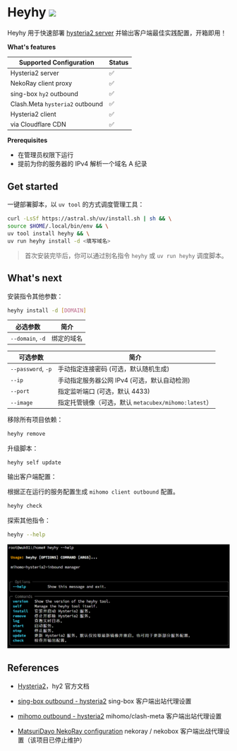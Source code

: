 # Heyhy <a href = "https://t.me/+V1rQL8WFTNxiMjRh"><img src="https://img.shields.io/static/v1?style=social&logo=telegram&label=chat&message=studio" ></a>

Heyhy 用于快速部署 [hysteria2 server](https://github.com/apernet/hysteria) 并输出客户端最佳实践配置，开箱即用！

**What's features**

| Supported Configuration         | Status |
| ------------------------------- | ------ |
| Hysteria2 server                | ✅      |
| NekoRay client proxy            | ✅      |
| sing-box `hy2` outbound         | ✅      |
| Clash.Meta `hysteria2` outbound | ✅      |
| Hysteria2 client                | ✅      |
| via Cloudflare CDN              | ✅      |

**Prerequisites**

- 在管理员权限下运行
- 提前为你的服务器的 IPv4 解析一个域名 A 纪录

## Get started

一键部署脚本，以 `uv tool` 的方式调度管理工具：

```bash
curl -LsSf https://astral.sh/uv/install.sh | sh && \
source $HOME/.local/bin/env && \
uv tool install heyhy && \
uv run heyhy install -d <填写域名>
```

> 首次安装完毕后，你可以通过别名指令 `heyhy` 或 `uv run heyhy` 调度脚本。

## What's next

安装指令其他参数：

```bash
heyhy install -d [DOMAIN]
```

| 必选参数         | 简介       |
| ---------------- | ---------- |
| `--domain`, `-d` | 绑定的域名 |

| 可选参数           | 简介                                                 |
| ------------------ | ---------------------------------------------------- |
| `--password`, `-p` | 手动指定连接密码 (可选，默认随机生成)                |
| `--ip`             | 手动指定服务器公网 IPv4 (可选，默认自动检测)         |
| `--port`           | 指定监听端口 (可选，默认 4433)                       |
| `--image`          | 指定托管镜像（可选，默认 `metacubex/mihomo:latest`） |

移除所有项目依赖：

```bash
heyhy remove
```

升级脚本：

```bash
heyhy self update
```

输出客户端配置：

根据正在运行的服务配置生成 `mihomo client outbound` 配置。

```bash
heyhy check
```

探索其他指令：

```bash
heyhy --help
```

![image-20250629184651534](./assets/image-20250629184651534.png)

## References

- [Hysteria2](https://v2.hysteria.network/zh/docs/getting-started/Client/)，hy2 官方文档

- [sing-box outbound - hysteria2](https://sing-box.sagernet.org/zh/configuration/outbound/hysteria2/) sing-box 客户端出站代理设置

- [mihomo outbound - hysteria2](https://wiki.metacubex.one/config/proxies/hysteria2/#hysteria2) mihomo/clash-meta 客户端出站代理设置

- [MatsuriDayo NekoRay configuration](https://matsuridayo.github.io/n-extra_core/#_5) nekoray / nekobox 客户端出战代理设置（该项目已停止维护）
